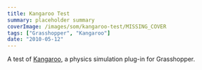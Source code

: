 ```yaml
---
title: Kangaroo Test
summary: placeholder summary
coverImage: /images/som/kangaroo-test/MISSING_COVER
tags: ["Grasshopper", "Kangaroo"]
date: "2010-05-12"
---
```


A test of [Kangaroo](http://www.food4rhino.com/project/kangaroo), a physics simulation plug-in for Grasshopper.

